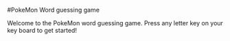 #PokeMon Word guessing game

Welcome to the PokeMon word guessing game. Press any letter key on your key board to get started!
